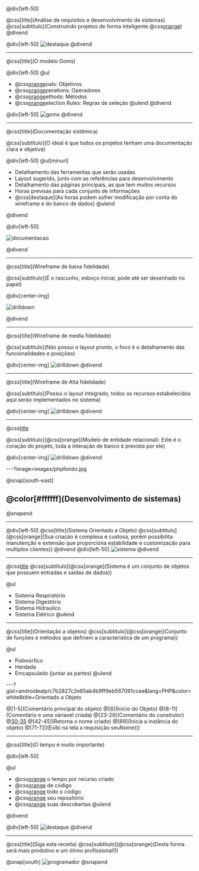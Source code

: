 @div[left-50] 

@css[title](Análise de requisitos e desenvolvimento de sistemas)
@css[subtitulo](Construindo projetos de forma inteligente @css[orange]({}))
@divend

@div[left-50] 
![destaque](images/img-1.gif)
@divend

---

@css[title](O modelo Goms)

@div[left-50] 
@ul
- @css[orange](G)oals: Objetivos
- @css[orange](O)perations: Operadores
- @css[orange](M)ethods: Métodos
- @css[orange](S)election Rules: Regras de seleção
@ulend
@divend

@div[left-50] 
 ![goms](https://raw.githubusercontent.com/androidealp/apresentacao-ar-ds/master/images/task.png)
@divend

---

@css[title](Documentação sistêmica)

@css[subtitulo](O ideal é que todos os projetos tenham uma documentação clara e objetiva)

@div[left-50] 
@ul[minurl]
- Detalhamento das ferramentas que serão usadas
- Layout sugerido, junto com as referências para desenvolvimento
- Detalhamento das páginas principais, as que tem muitos recursos
- Horas previsas para cada conjunto de informações
- @css[destaque](As horas podem sofrer modificação por conta do wireframe e do banco de dados)
@ulend

@divend

@div[left-50] 

![documentacao](images/documentacao.gif)

 @divend

---

@css[title](Wireframe de baixa fidelidade)

@css[subtitulo](É o rascunho, esboço inicial, pode até ser desenhado no papel)

@div[center-img]

![drilldown](images/drilldown.jpg)

@divend

---

@css[title](Wireframe de media fidelidade)

@css[subtitulo](Não possui o layout pronto, o foco é o detalhamento das funcionalidades e posições)

@div[center-img]
![drilldown](images/wiremedia.jpg)
@divend

---

@css[title](Wireframe de Alta fidelidade)

@css[subtitulo](Possui o layout integrado, todos os recursos estabelecidos aqui serão implementados no sistema)

@div[center-img]
![drilldown](images/wirealta.png)
@divend

---

@css[title](MER)

@css[subtitulo](@css[orange](Modelo de entidade relacional): Este é o coração do projeto, toda a interação de banco é prevista por ele)


@div[center-img]
![drilldown](images/mer.jpg)
@divend

---?image=images/phpfondo.jpg

@snap[south-east]
## @color[#ffffff](Desenvolvimento de sistemas)
@snapend

--- 
@div[left-50]
@css[title](Sistema Orientado a Objeto)
@css[subtitulo](@css[orange](Sua criação é complexa e custosa, porém possibilita manutenção e extensão que proporciona estabilidade e customização para multiplos clientes))
@divend
@div[left-50]
![sistema](images/sistema.gif)
@divend

--- 

@css[title](Sistema)
@css[subtitulo](@css[orange](Sistema é um conjunto de objetos que possuem entradas e saidas de dados))

@ul
- Sistema Respiratório
- Sistema Digestório
- Sistema Hidraulico
- Sistema Elétrico
@ulend

--- 
@css[title](Orientação a objetos)
@css[subtitulo](@css[orange](Conjunto de funções e métodos que definem a caracteristica de um programa))

@ul
- Polimórfico
- Herdada
- Emcapsulado (juntar as partes)
@ulend


---?gist=androidealp/c7b2827c2e65ab4b9ff9eb567091ccee&lang=PHP&color=white&title=Orientado a Objeto

@[1-5](Comentário principal do objeto)
@[6](Início do Objeto)
@[8-11](Comentário e uma váriavel criada)
@[23-29](Comentário do construtor)
@[30-35](Construtor)
@[42-45](Retorna o nome criado)
@[69](Inicia a instância do objeto)
@[71-72](Exibi na tela a requisição seuNome())

---

@css[title](O tempo é muito importante)

@div[left-50] 

@ul
- @css[orange](Calcule) o tempo por recurso criado
- @css[orange](Reaproveitamento) de código
- @css[orange](Documente) todo o código
- @css[orange](Organize) seu repositório
- @css[orange](Divulgue) suas descobertas
@ulend

@divend

@div[left-50] 
![destaque](images/img-2.gif)
@divend

---

@css[title](Siga esta receita)
@css[subtitulo](@css[orange](Desta forma será mais produtivo e um ótimo profissional!))

@snap[south]
![programador](images/programador.gif)
@snapend